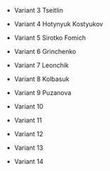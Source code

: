 * Variant 3 Tseitlin

* Variant 4 Hotynyuk Kostyukov

* Variant 5 Sirotko Fomich

* Variant 6 Grinchenko

* Variant 7 Leonchik

* Variant 8 Kolbasuk

* Variant 9 Puzanova

* Variant 10

* Variant 11

* Variant 12

* Variant 13

* Variant 14
